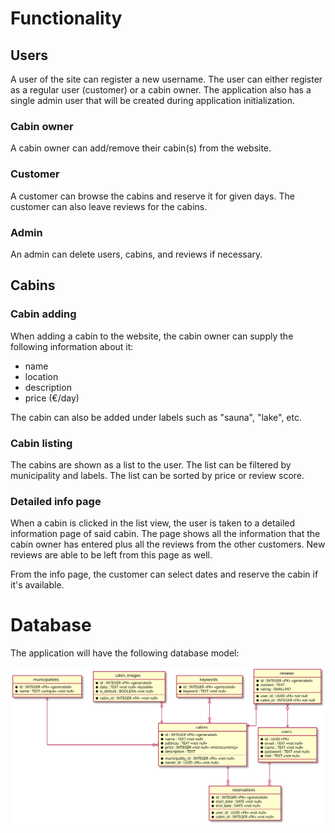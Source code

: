 # Functionality
## Users
A user of the site can register a new username. The user can either register as
a regular user (customer) or a cabin owner. The application also has a single
admin user that will be created during application initialization.

### Cabin owner
A cabin owner can add/remove their cabin(s) from the website.

### Customer
A customer can browse the cabins and reserve it for given days. The customer can
also leave reviews for the cabins.

### Admin
An admin can delete users, cabins, and reviews if necessary.

## Cabins
### Cabin adding
When adding a cabin to the website, the cabin owner can supply the following
information about it:
* name
* location
* description
* price (€/day)

The cabin can also be added under labels such as "sauna", "lake", etc.

### Cabin listing
The cabins are shown as a list to the user. The list can be filtered by municipality
and labels. The list can be sorted by price or review score.

### Detailed info page
When a cabin is clicked in the list view, the user is taken to a detailed information
page of said cabin. The page shows all the information that the cabin owner has
entered plus all the reviews from the other customers. New reviews are able to be
left from this page as well.

From the info page, the customer can select dates and reserve the cabin if it's
available.

# Database
The application will have the following database model:

![Database diagram](./db_diagram.svg)
